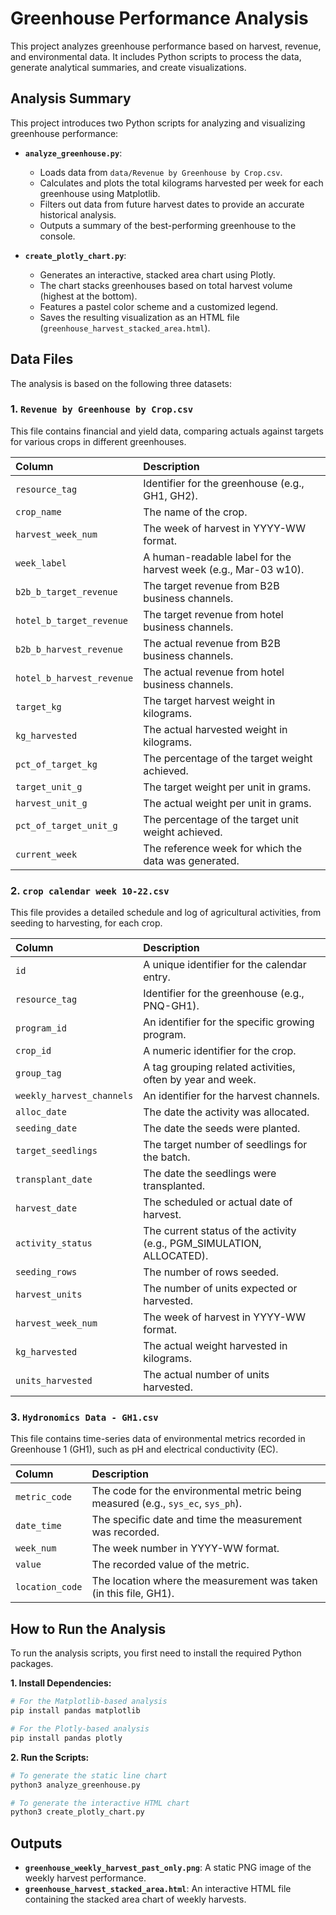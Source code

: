 # Greenhouse Performance Analysis

This project analyzes greenhouse performance based on harvest, revenue, and environmental data. It includes Python scripts to process the data, generate analytical summaries, and create visualizations.

## Analysis Summary

This project introduces two Python scripts for analyzing and visualizing greenhouse performance:

- **`analyze_greenhouse.py`**:
  - Loads data from `data/Revenue by Greenhouse by Crop.csv`.
  - Calculates and plots the total kilograms harvested per week for each greenhouse using Matplotlib.
  - Filters out data from future harvest dates to provide an accurate historical analysis.
  - Outputs a summary of the best-performing greenhouse to the console.

- **`create_plotly_chart.py`**:
  - Generates an interactive, stacked area chart using Plotly.
  - The chart stacks greenhouses based on total harvest volume (highest at the bottom).
  - Features a pastel color scheme and a customized legend.
  - Saves the resulting visualization as an HTML file (`greenhouse_harvest_stacked_area.html`).

## Data Files

The analysis is based on the following three datasets:

### 1. `Revenue by Greenhouse by Crop.csv`
This file contains financial and yield data, comparing actuals against targets for various crops in different greenhouses.

| Column | Description |
| :--- | :--- |
| `resource_tag` | Identifier for the greenhouse (e.g., GH1, GH2). |
| `crop_name` | The name of the crop. |
| `harvest_week_num` | The week of harvest in YYYY-WW format. |
| `week_label` | A human-readable label for the harvest week (e.g., Mar-03 w10). |
| `b2b_b_target_revenue`| The target revenue from B2B business channels. |
| `hotel_b_target_revenue`| The target revenue from hotel business channels. |
| `b2b_b_harvest_revenue`| The actual revenue from B2B business channels. |
| `hotel_b_harvest_revenue`| The actual revenue from hotel business channels. |
| `target_kg` | The target harvest weight in kilograms. |
| `kg_harvested` | The actual harvested weight in kilograms. |
| `pct_of_target_kg` | The percentage of the target weight achieved. |
| `target_unit_g` | The target weight per unit in grams. |
| `harvest_unit_g` | The actual weight per unit in grams. |
| `pct_of_target_unit_g`| The percentage of the target unit weight achieved. |
| `current_week` | The reference week for which the data was generated. |

### 2. `crop calendar week 10-22.csv`
This file provides a detailed schedule and log of agricultural activities, from seeding to harvesting, for each crop.

| Column | Description |
| :--- | :--- |
| `id` | A unique identifier for the calendar entry. |
| `resource_tag` | Identifier for the greenhouse (e.g., PNQ-GH1). |
| `program_id` | An identifier for the specific growing program. |
| `crop_id` | A numeric identifier for the crop. |
| `group_tag` | A tag grouping related activities, often by year and week. |
| `weekly_harvest_channels`| An identifier for the harvest channels. |
| `alloc_date` | The date the activity was allocated. |
| `seeding_date` | The date the seeds were planted. |
| `target_seedlings` | The target number of seedlings for the batch. |
| `transplant_date` | The date the seedlings were transplanted. |
| `harvest_date` | The scheduled or actual date of harvest. |
| `activity_status` | The current status of the activity (e.g., PGM_SIMULATION, ALLOCATED). |
| `seeding_rows` | The number of rows seeded. |
| `harvest_units` | The number of units expected or harvested. |
| `harvest_week_num` | The week of harvest in YYYY-WW format. |
| `kg_harvested` | The actual weight harvested in kilograms. |
| `units_harvested` | The actual number of units harvested. |

### 3. `Hydronomics Data - GH1.csv`
This file contains time-series data of environmental metrics recorded in Greenhouse 1 (GH1), such as pH and electrical conductivity (EC).

| Column | Description |
| :--- | :--- |
| `metric_code` | The code for the environmental metric being measured (e.g., `sys_ec`, `sys_ph`). |
| `date_time` | The specific date and time the measurement was recorded. |
| `week_num` | The week number in YYYY-WW format. |
| `value` | The recorded value of the metric. |
| `location_code` | The location where the measurement was taken (in this file, GH1). |


## How to Run the Analysis

To run the analysis scripts, you first need to install the required Python packages.

**1. Install Dependencies:**
```bash
# For the Matplotlib-based analysis
pip install pandas matplotlib

# For the Plotly-based analysis
pip install pandas plotly
```

**2. Run the Scripts:**
```bash
# To generate the static line chart
python3 analyze_greenhouse.py

# To generate the interactive HTML chart
python3 create_plotly_chart.py
```

## Outputs

- **`greenhouse_weekly_harvest_past_only.png`**: A static PNG image of the weekly harvest performance.
- **`greenhouse_harvest_stacked_area.html`**: An interactive HTML file containing the stacked area chart of weekly harvests. 